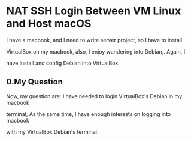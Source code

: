 # NAT SSH Login Between VM Linux and Host macOS

I have a macbook, and I need to write server project, so I have to install

VirtualBox on my macbook, also, I enjoy wandering into Debian,. Again, I

have install and config Debian into VirtualBox.

## 0.My Question

Now, my question are: I have needed to login VirtualBox's Debian in my macbook

terminal; As the same time, I have enough interests on logging into macbook

with my VirtualBox Debian's terminal.
